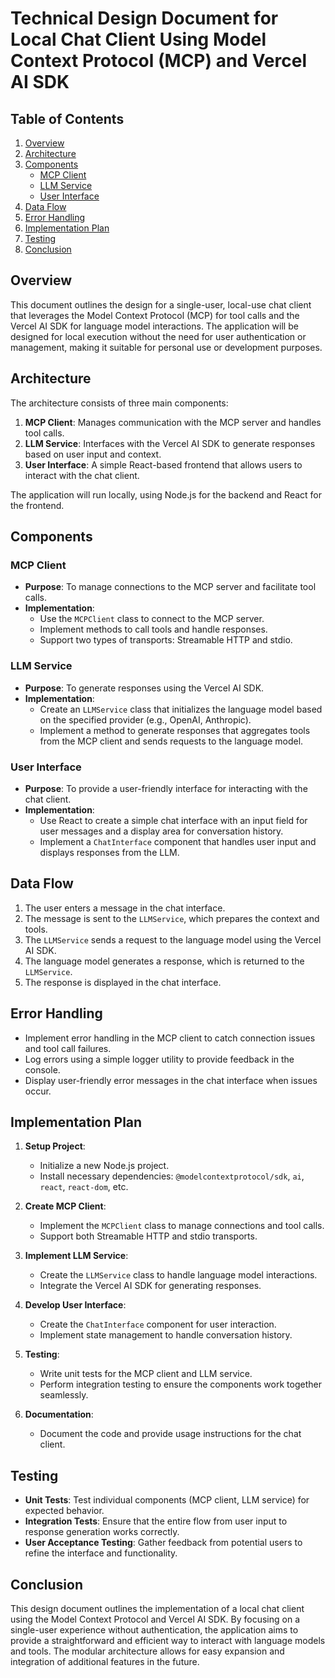 # Technical Design Document for Local Chat Client Using Model Context Protocol (MCP) and Vercel AI SDK

## Table of Contents
1. [Overview](#overview)
2. [Architecture](#architecture)
3. [Components](#components)
   - [MCP Client](#mcp-client)
   - [LLM Service](#llm-service)
   - [User Interface](#user-interface)
4. [Data Flow](#data-flow)
5. [Error Handling](#error-handling)
6. [Implementation Plan](#implementation-plan)
7. [Testing](#testing)
8. [Conclusion](#conclusion)

## Overview
This document outlines the design for a single-user, local-use chat client that leverages the Model Context Protocol (MCP) for tool calls and the Vercel AI SDK for language model interactions. The application will be designed for local execution without the need for user authentication or management, making it suitable for personal use or development purposes.

## Architecture
The architecture consists of three main components:
1. **MCP Client**: Manages communication with the MCP server and handles tool calls.
2. **LLM Service**: Interfaces with the Vercel AI SDK to generate responses based on user input and context.
3. **User Interface**: A simple React-based frontend that allows users to interact with the chat client.

The application will run locally, using Node.js for the backend and React for the frontend.

## Components

### MCP Client
- **Purpose**: To manage connections to the MCP server and facilitate tool calls.
- **Implementation**:
  - Use the `MCPClient` class to connect to the MCP server.
  - Implement methods to call tools and handle responses.
  - Support two types of transports: Streamable HTTP and stdio.

### LLM Service
- **Purpose**: To generate responses using the Vercel AI SDK.
- **Implementation**:
  - Create an `LLMService` class that initializes the language model based on the specified provider (e.g., OpenAI, Anthropic).
  - Implement a method to generate responses that aggregates tools from the MCP client and sends requests to the language model.

### User Interface
- **Purpose**: To provide a user-friendly interface for interacting with the chat client.
- **Implementation**:
  - Use React to create a simple chat interface with an input field for user messages and a display area for conversation history.
  - Implement a `ChatInterface` component that handles user input and displays responses from the LLM.

## Data Flow
1. The user enters a message in the chat interface.
2. The message is sent to the `LLMService`, which prepares the context and tools.
3. The `LLMService` sends a request to the language model using the Vercel AI SDK.
4. The language model generates a response, which is returned to the `LLMService`.
5. The response is displayed in the chat interface.

## Error Handling
- Implement error handling in the MCP client to catch connection issues and tool call failures.
- Log errors using a simple logger utility to provide feedback in the console.
- Display user-friendly error messages in the chat interface when issues occur.

## Implementation Plan
1. **Setup Project**:
   - Initialize a new Node.js project.
   - Install necessary dependencies: `@modelcontextprotocol/sdk`, `ai`, `react`, `react-dom`, etc.
   
2. **Create MCP Client**:
   - Implement the `MCPClient` class to manage connections and tool calls.
   - Support both Streamable HTTP and stdio transports.

3. **Implement LLM Service**:
   - Create the `LLMService` class to handle language model interactions.
   - Integrate the Vercel AI SDK for generating responses.

4. **Develop User Interface**:
   - Create the `ChatInterface` component for user interaction.
   - Implement state management to handle conversation history.

5. **Testing**:
   - Write unit tests for the MCP client and LLM service.
   - Perform integration testing to ensure the components work together seamlessly.

6. **Documentation**:
   - Document the code and provide usage instructions for the chat client.

## Testing
- **Unit Tests**: Test individual components (MCP client, LLM service) for expected behavior.
- **Integration Tests**: Ensure that the entire flow from user input to response generation works correctly.
- **User Acceptance Testing**: Gather feedback from potential users to refine the interface and functionality.

## Conclusion
This design document outlines the implementation of a local chat client using the Model Context Protocol and Vercel AI SDK. By focusing on a single-user experience without authentication, the application aims to provide a straightforward and efficient way to interact with language models and tools. The modular architecture allows for easy expansion and integration of additional features in the future.